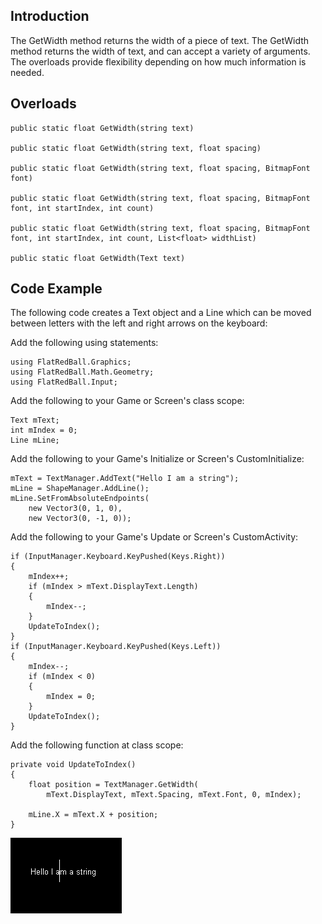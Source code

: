 ## Introduction

The GetWidth method returns the width of a piece of text. The GetWidth method returns the width of text, and can accept a variety of arguments. The overloads provide flexibility depending on how much information is needed.

## Overloads

    public static float GetWidth(string text)

    public static float GetWidth(string text, float spacing)

    public static float GetWidth(string text, float spacing, BitmapFont font)

    public static float GetWidth(string text, float spacing, BitmapFont font, int startIndex, int count)

    public static float GetWidth(string text, float spacing, BitmapFont font, int startIndex, int count, List<float> widthList)

    public static float GetWidth(Text text)

## Code Example

The following code creates a Text object and a Line which can be moved between letters with the left and right arrows on the keyboard:

Add the following using statements:

    using FlatRedBall.Graphics;
    using FlatRedBall.Math.Geometry;
    using FlatRedBall.Input;

Add the following to your Game or Screen's class scope:

    Text mText;
    int mIndex = 0;
    Line mLine;

Add the following to your Game's Initialize or Screen's CustomInitialize:

    mText = TextManager.AddText("Hello I am a string");
    mLine = ShapeManager.AddLine();
    mLine.SetFromAbsoluteEndpoints(
        new Vector3(0, 1, 0),
        new Vector3(0, -1, 0));

Add the following to your Game's Update or Screen's CustomActivity:

    if (InputManager.Keyboard.KeyPushed(Keys.Right))
    {
        mIndex++;
        if (mIndex > mText.DisplayText.Length)
        {
            mIndex--;
        }
        UpdateToIndex();
    }
    if (InputManager.Keyboard.KeyPushed(Keys.Left))
    {
        mIndex--;
        if (mIndex < 0)
        {
            mIndex = 0;
        }
        UpdateToIndex();
    }

Add the following function at class scope:

    private void UpdateToIndex()
    {
        float position = TextManager.GetWidth(
            mText.DisplayText, mText.Spacing, mText.Font, 0, mIndex);

        mLine.X = mText.X + position;
    }

![TextManagerGetWidth.PNG](/media/migrated_media-TextManagerGetWidth.PNG)
